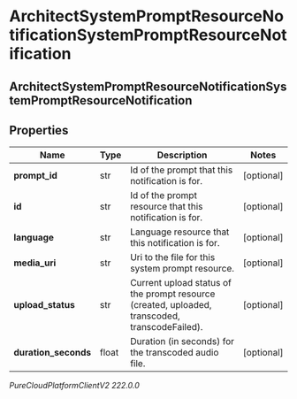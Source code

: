 # ArchitectSystemPromptResourceNotificationSystemPromptResourceNotification

## ArchitectSystemPromptResourceNotificationSystemPromptResourceNotification

## Properties

|Name | Type | Description | Notes|
|------------ | ------------- | ------------- | -------------|
| **prompt_id** | str | Id of the prompt that this notification is for. | [optional] |
| **id** | str | Id of the prompt resource that this notification is for. | [optional] |
| **language** | str | Language resource that this notification is for. | [optional] |
| **media_uri** | str | Uri to the file for this system prompt resource. | [optional] |
| **upload_status** | str | Current upload status of the prompt resource (created, uploaded, transcoded, transcodeFailed). | [optional] |
| **duration_seconds** | float | Duration (in seconds) for the transcoded audio file. | [optional] |



_PureCloudPlatformClientV2 222.0.0_
